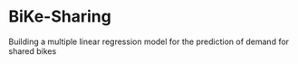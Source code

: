 # BiKe-Sharing
Building a multiple linear regression model for the prediction of demand for shared bikes
